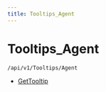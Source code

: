 ```yaml
---
title: Tooltips_Agent
---
```


# Tooltips_Agent

```http
/api/v1/Tooltips/Agent
```




* [GetTooltip](v1TooltipsAgent_GetTooltip.md)